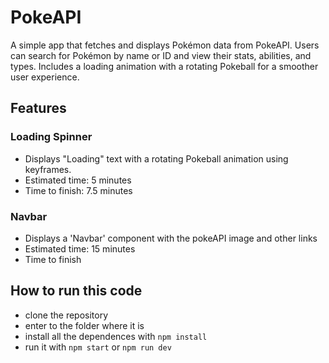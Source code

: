 # PokeAPI

A simple app that fetches and displays Pokémon data from PokeAPI. Users can search for Pokémon by name or ID and view their stats, abilities, and types. Includes a loading animation with a rotating Pokeball for a smoother user experience.

## Features

### Loading Spinner
- Displays "Loading" text with a rotating Pokeball animation using keyframes.
- Estimated time: 5 minutes
- Time to finish: 7.5 minutes

### Navbar
- Displays a 'Navbar' component with the pokeAPI image and other links
- Estimated time: 15 minutes
- Time to finish

## How to run this code

- clone the repository
- enter to the folder where it is
- install all the dependences with `npm install`
- run it with `npm start` or `npm run dev`
